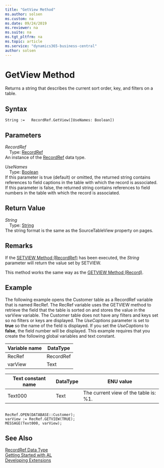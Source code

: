 ```yaml
---
title: "GetView Method"
ms.author: solsen
ms.custom: na
ms.date: 09/24/2019
ms.reviewer: na
ms.suite: na
ms.tgt_pltfrm: na
ms.topic: article
ms.service: "dynamics365-business-central"
author: solsen
---
```

[//]: # (START>DO_NOT_EDIT)
[//]: # (IMPORTANT:Do not edit any of the content between here and the END>DO_NOT_EDIT.)
[//]: # (Any modifications should be made in the .xml files in the ModernDev repo.)
# GetView Method
Returns a string that describes the current sort order, key, and filters on a table.


## Syntax
```
String :=   RecordRef.GetView([UseNames: Boolean])
```
## Parameters
*RecordRef*  
&emsp;Type: [RecordRef](recordref-data-type.md)  
An instance of the [RecordRef](recordref-data-type.md) data type.  

*UseNames*  
&emsp;Type: [Boolean](../boolean/boolean-data-type.md)  
If this parameter is true (default) or omitted, the returned string contains references to field captions in the table with which the record is associated. If this parameter is false, the returned string contains references to field numbers in the table with which the record is associated.  


## Return Value
*String*  
&emsp;Type: [String](../string/string-data-type.md)  
The string format is the same as the SourceTableView property on pages.  


[//]: # (IMPORTANT: END>DO_NOT_EDIT)

## Remarks  
 If the [SETVIEW Method \(RecordRef\)](../../methods/devenv-setview-method-recordref.md) has been executed, the *String* parameter will return the value set by SETVIEW.  
  
 This method works the same way as the [GETVIEW Method \(Record\)](../../methods/devenv-getview-method-record.md).  
  
## Example  
 The following example opens the Customer table as a RecordRef variable that is named RecRef. The RecRef variable uses the GETVIEW method to retrieve the field that the table is sorted on and stores the value in the varView variable. The Customer table does not have any filters and keys set so no filters or keys are displayed. The *UseCaptions* parameter is set to **true** so the name of the field is displayed. If you set the *UseCaptions* to **false**, the field number will be displayed. This example requires that you create the following global variables and text constant.  
  
|Variable name|DataType|  
|-------------------|--------------|  
|RecRef|RecordRef|  
|varView|Text|  
  
|Text constant name|DataType|ENU value|  
|------------------------|--------------|---------------|  
|Text000|Text|The current view of the table is: %1.|  
  
```  
  
RecRef.OPEN(DATABASE::Customer);  
varView := RecRef.GETVIEW(TRUE);  
MESSAGE(Text000, varView);  
```  
  

## See Also
[RecordRef Data Type](recordref-data-type.md)  
[Getting Started with AL](../../devenv-get-started.md)  
[Developing Extensions](../../devenv-dev-overview.md)